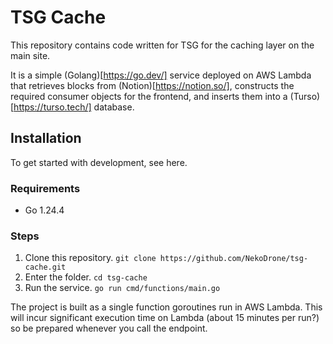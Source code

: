 # TSG Cache

This repository contains code written for TSG for the caching layer on the main site.

It is a simple (Golang)[https://go.dev/] service deployed on AWS Lambda that retrieves blocks from (Notion)[https://notion.so/], constructs the required consumer objects for the frontend, and inserts them into a (Turso)[https://turso.tech/] database.

## Installation

To get started with development, see here.

### Requirements

- Go 1.24.4

### Steps

1. Clone this repository. `git clone https://github.com/NekoDrone/tsg-cache.git`
2. Enter the folder. `cd tsg-cache`
3. Run the service. `go run cmd/functions/main.go`

The project is built as a single function goroutines run in AWS Lambda. This will incur significant execution time on Lambda (about 15 minutes per run?) so be prepared whenever you call the endpoint.